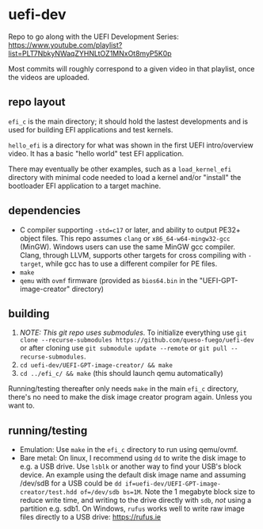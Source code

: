 # uefi-dev
Repo to go along with the UEFI Development Series: 
https://www.youtube.com/playlist?list=PLT7NbkyNWaqZYHNLtOZ1MNxOt8myP5K0p

Most commits will roughly correspond to a given video in that playlist, once the videos are uploaded.

## repo layout
`efi_c` is the main directory; it should hold the lastest developments and is used for building 
EFI applications and test kernels.

`hello_efi` is a directory for what was shown in the first UEFI intro/overview video. It has a
basic "hello world" test EFI application.

There may eventually be other examples, such as a `load_kernel_efi` directory with minimal code
needed to load a kernel and/or "install" the bootloader EFI application to a target machine.

## dependencies
- C compiler supporting `-std=c17` or later, and ability to output PE32+ object files. 
This repo assumes `clang` or `x86_64-w64-mingw32-gcc` (MinGW). Windows users can use the same MinGW gcc
compiler. Clang, through LLVM, supports other targets for cross compiling with `-target`, while gcc has
to use a different compiler for PE files.
- `make`
- `qemu` with `ovmf` firmware (provided as `bios64.bin` in the "UEFI-GPT-image-creator" directory)

## building 
1. *NOTE: This git repo uses submodules*. To initialize everything use 
`git clone --recurse-submodules https://github.com/queso-fuego/uefi-dev` or after cloning 
use `git submodule update --remote` or `git pull --recurse-submodules`. 
2. `cd uefi-dev/UEFI-GPT-image-creator/ && make`
3. `cd ../efi_c/ && make` (this should launch qemu automatically)

Running/testing thereafter only needs `make` in the main `efi_c` directory, there's no need to make
the disk image creator program again. Unless you want to.

## running/testing
- Emulation: Use `make` in the `efi_c` directory to run using qemu/ovmf.
- Bare metal: On linux, I recommend using `dd` to write the disk image to e.g. a USB drive. 
Use `lsblk` or another way to find your USB's block device. An example using the default disk 
image name and assuming /dev/sdB for a USB could be `dd if=uefi-dev/UEFI-GPT-image-creator/test.hdd of=/dev/sdb bs=1M`.
Note the 1 megabyte block size to reduce write time, and writing to the drive directly with `sdb`, 
_not_ using a partition e.g. sdb1.
On Windows, `rufus` works well to write raw image files directly to a USB drive: 
https://rufus.ie


